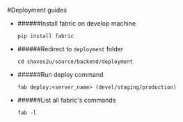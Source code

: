 #Deployment guides


- ######Install fabric on develop machine

	```
	pip install fabric
	```


- ######Redirect to `deployment` folder

	```
	cd shaves2u/source/backend/deployment
	```


- ######Run deploy command

	```
	fab deploy:<server_name> (devel/staging/production)
	```

- ######List all fabric's commands

	```
	fab -l
	```